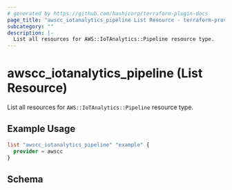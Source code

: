 ```yaml
---
# generated by https://github.com/hashicorp/terraform-plugin-docs
page_title: "awscc_iotanalytics_pipeline List Resource - terraform-provider-awscc"
subcategory: ""
description: |-
  List all resources for AWS::IoTAnalytics::Pipeline resource type.
---
```


# awscc_iotanalytics_pipeline (List Resource)

List all resources for `AWS::IoTAnalytics::Pipeline` resource type.

## Example Usage

```terraform
list "awscc_iotanalytics_pipeline" "example" {
  provider = awscc
}
```

<!-- schema generated by tfplugindocs -->
## Schema
